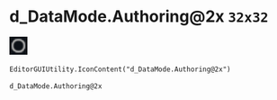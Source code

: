 # d_DataMode.Authoring@2x `32x32`
<img src="/img/d_DataMode.Authoring.png" width=32 height=32>

``` CSharp
EditorGUIUtility.IconContent("d_DataMode.Authoring@2x")
```
```
d_DataMode.Authoring@2x
```
